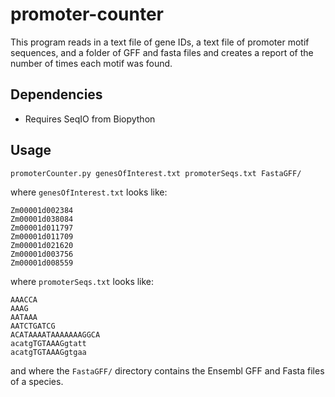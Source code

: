 # promoter-counter
This program reads in a text file of gene IDs, a text file of promoter motif sequences, and a folder of GFF and fasta files and creates a report of the number of times each motif was found. 

## Dependencies
- Requires SeqIO from Biopython

## Usage
```
promoterCounter.py genesOfInterest.txt promoterSeqs.txt FastaGFF/
```

where `genesOfInterest.txt` looks like:
```
Zm00001d002384
Zm00001d038084
Zm00001d011797
Zm00001d011709
Zm00001d021620
Zm00001d003756
Zm00001d008559
```

where `promoterSeqs.txt` looks like:
```
AAACCA
AAAG
AATAAA
AATCTGATCG
ACATAAAATAAAAAAAGGCA
acatgTGTAAAGgtatt
acatgTGTAAAGgtgaa
```

and where the `FastaGFF/` directory contains the Ensembl GFF and Fasta files of a species.



